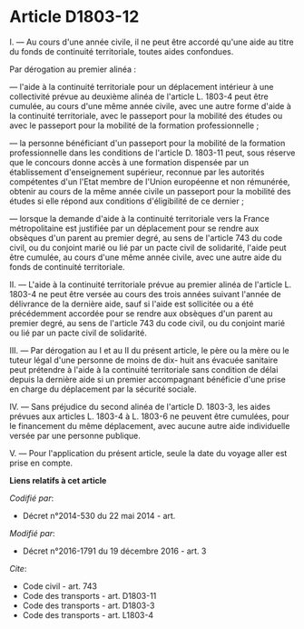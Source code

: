 # Article D1803-12

I. — Au cours d'une année civile, il ne peut être accordé qu'une aide au titre du fonds de continuité territoriale, toutes
aides confondues. 

Par dérogation au premier alinéa : 

— l'aide à la continuité territoriale pour un déplacement intérieur à une collectivité prévue au deuxième alinéa de l'article
L. 1803-4 peut être cumulée, au cours d'une même année civile, avec une autre forme d'aide à la continuité territoriale, avec
le passeport pour la mobilité des études ou avec le passeport pour la mobilité de la formation professionnelle ; 

— la personne bénéficiant d'un passeport pour la mobilité de la formation professionnelle dans les conditions de l'article D.
1803-11 peut, sous réserve que le concours donne accès à une formation dispensée par un établissement d'enseignement
supérieur, reconnue par les autorités compétentes d'un l'Etat membre de l'Union européenne et non rémunérée, obtenir au cours
de la même année civile un passeport pour la mobilité des études si elle répond aux conditions d'éligibilité de ce dernier ; 

— lorsque la demande d'aide à la continuité territoriale vers la France métropolitaine est justifiée par un déplacement pour
se rendre aux obsèques d'un parent au premier degré, au sens de l'article 743 du code civil, ou du conjoint marié ou lié par
un pacte civil de solidarité, l'aide peut être cumulée, au cours d'une même année civile, avec une autre aide du fonds de
continuité territoriale. 

II. — L'aide à la continuité territoriale prévue au premier alinéa de l'article L. 1803-4 ne peut être versée au cours des
trois années suivant l'année de délivrance de la dernière aide, sauf si l'aide est sollicitée ou a été précédemment accordée
pour se rendre aux obsèques d'un parent au premier degré, au sens de l'article 743 du code civil, ou du conjoint marié ou lié
par un pacte civil de solidarité. 

III. — Par dérogation au I et au II du présent article, le père ou la mère ou le tuteur légal d'une personne de moins de dix-
huit ans évacuée sanitaire peut prétendre à l'aide à la continuité territoriale sans condition de délai depuis la dernière
aide si un premier accompagnant bénéficie d'une prise en charge du déplacement par la sécurité sociale. 

IV. — Sans préjudice du second alinéa de l'article D. 1803-3, les aides prévues aux articles L. 1803-4 à L. 1803-6 ne peuvent
être cumulées, pour le financement du même déplacement, avec aucune autre aide individuelle versée par une personne
publique. 

V. — Pour l'application du présent article, seule la date du voyage aller est prise en compte.

**Liens relatifs à cet article**

_Codifié par_:

  - Décret n°2014-530 du 22 mai 2014 - art.

_Modifié par_:

  - Décret n°2016-1791 du 19 décembre 2016 - art. 3

_Cite_:

  - Code civil - art. 743
  - Code des transports - art. D1803-11
  - Code des transports - art. D1803-3
  - Code des transports - art. L1803-4
